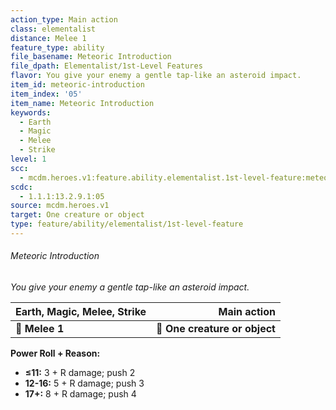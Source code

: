 ```yaml
---
action_type: Main action
class: elementalist
distance: Melee 1
feature_type: ability
file_basename: Meteoric Introduction
file_dpath: Elementalist/1st-Level Features
flavor: You give your enemy a gentle tap-like an asteroid impact.
item_id: meteoric-introduction
item_index: '05'
item_name: Meteoric Introduction
keywords:
  - Earth
  - Magic
  - Melee
  - Strike
level: 1
scc:
  - mcdm.heroes.v1:feature.ability.elementalist.1st-level-feature:meteoric-introduction
scdc:
  - 1.1.1:13.2.9.1:05
source: mcdm.heroes.v1
target: One creature or object
type: feature/ability/elementalist/1st-level-feature
---
```


###### Meteoric Introduction

*You give your enemy a gentle tap-like an asteroid impact.*

| **Earth, Magic, Melee, Strike** |               **Main action** |
| ------------------------------- | ----------------------------: |
| **📏 Melee 1**                  | **🎯 One creature or object** |

**Power Roll + Reason:**

- **≤11:** 3 + R damage; push 2
- **12-16:** 5 + R damage; push 3
- **17+:** 8 + R damage; push 4
